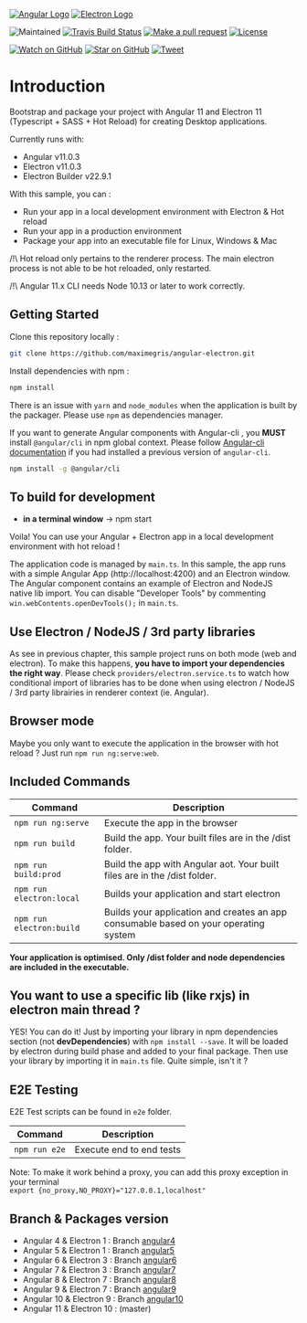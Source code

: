 [![Angular Logo](https://www.vectorlogo.zone/logos/angular/angular-icon.svg)](https://angular.io/) [![Electron Logo](https://www.vectorlogo.zone/logos/electronjs/electronjs-icon.svg)](https://electronjs.org/)

![Maintained][maintained-badge]
[![Travis Build Status][build-badge]][build]
[![Make a pull request][prs-badge]][prs]
[![License](http://img.shields.io/badge/Licence-MIT-brightgreen.svg)](LICENSE.md)

[![Watch on GitHub][github-watch-badge]][github-watch]
[![Star on GitHub][github-star-badge]][github-star]
[![Tweet][twitter-badge]][twitter]

# Introduction

Bootstrap and package your project with Angular 11 and Electron 11 (Typescript + SASS + Hot Reload) for creating Desktop applications.

Currently runs with:

- Angular v11.0.3
- Electron v11.0.3
- Electron Builder v22.9.1

With this sample, you can :

- Run your app in a local development environment with Electron & Hot reload
- Run your app in a production environment
- Package your app into an executable file for Linux, Windows & Mac

/!\ Hot reload only pertains to the renderer process. The main electron process is not able to be hot reloaded, only restarted.

/!\ Angular 11.x CLI needs Node 10.13 or later to work correctly.

## Getting Started

Clone this repository locally :

``` bash
git clone https://github.com/maximegris/angular-electron.git
```

Install dependencies with npm :

``` bash
npm install
```

There is an issue with `yarn` and `node_modules` when the application is built by the packager. Please use `npm` as dependencies manager.


If you want to generate Angular components with Angular-cli , you **MUST** install `@angular/cli` in npm global context.
Please follow [Angular-cli documentation](https://github.com/angular/angular-cli) if you had installed a previous version of `angular-cli`.

``` bash
npm install -g @angular/cli
```

## To build for development

- **in a terminal window** -> npm start

Voila! You can use your Angular + Electron app in a local development environment with hot reload !

The application code is managed by `main.ts`. In this sample, the app runs with a simple Angular App (http://localhost:4200) and an Electron window.
The Angular component contains an example of Electron and NodeJS native lib import.
You can disable "Developer Tools" by commenting `win.webContents.openDevTools();` in `main.ts`.

## Use Electron / NodeJS / 3rd party libraries

As see in previous chapter, this sample project runs on both mode (web and electron). To make this happens, **you have to import your dependencies the right way**. Please check `providers/electron.service.ts` to watch how conditional import of libraries has to be done when using electron / NodeJS / 3rd party librairies in renderer context (ie. Angular).

## Browser mode

Maybe you only want to execute the application in the browser with hot reload ? Just run `npm run ng:serve:web`.

## Included Commands

|Command|Description|
|--|--|
|`npm run ng:serve`| Execute the app in the browser |
|`npm run build`| Build the app. Your built files are in the /dist folder. |
|`npm run build:prod`| Build the app with Angular aot. Your built files are in the /dist folder. |
|`npm run electron:local`| Builds your application and start electron
|`npm run electron:build`| Builds your application and creates an app consumable based on your operating system |

**Your application is optimised. Only /dist folder and node dependencies are included in the executable.**

## You want to use a specific lib (like rxjs) in electron main thread ?

YES! You can do it! Just by importing your library in npm dependencies section (not **devDependencies**) with `npm install --save`. It will be loaded by electron during build phase and added to your final package. Then use your library by importing it in `main.ts` file. Quite simple, isn't it ?

## E2E Testing

E2E Test scripts can be found in `e2e` folder.

|Command|Description|
|--|--|
|`npm run e2e`| Execute end to end tests |

Note: To make it work behind a proxy, you can add this proxy exception in your terminal  
`export {no_proxy,NO_PROXY}="127.0.0.1,localhost"`

## Branch & Packages version

- Angular 4 & Electron 1 : Branch [angular4](https://github.com/maximegris/angular-electron/tree/angular4)
- Angular 5 & Electron 1 : Branch [angular5](https://github.com/maximegris/angular-electron/tree/angular5)
- Angular 6 & Electron 3 : Branch [angular6](https://github.com/maximegris/angular-electron/tree/angular6)
- Angular 7 & Electron 3 : Branch [angular7](https://github.com/maximegris/angular-electron/tree/angular7)
- Angular 8 & Electron 7 : Branch [angular8](https://github.com/maximegris/angular-electron/tree/angular8)
- Angular 9 & Electron 7 : Branch [angular9](https://github.com/maximegris/angular-electron/tree/angular9)
- Angular 10 & Electron 9 : Branch [angular10](https://github.com/maximegris/angular-electron/tree/angular9)
- Angular 11 & Electron 10 : (master)

[build-badge]: https://travis-ci.org/maximegris/angular-electron.svg?branch=master&style=style=flat-square
[build]: https://travis-ci.org/maximegris/angular-electron
[license-badge]: https://img.shields.io/badge/license-Apache2-blue.svg?style=style=flat-square
[license]: https://github.com/maximegris/angular-electron/blob/master/LICENSE.md
[prs-badge]: https://img.shields.io/badge/PRs-welcome-brightgreen.svg?style=flat-square
[prs]: http://makeapullrequest.com
[github-watch-badge]: https://img.shields.io/github/watchers/maximegris/angular-electron.svg?style=social
[github-watch]: https://github.com/maximegris/angular-electron/watchers
[github-star-badge]: https://img.shields.io/github/stars/maximegris/angular-electron.svg?style=social
[github-star]: https://github.com/maximegris/angular-electron/stargazers
[twitter]: https://twitter.com/intent/tweet?text=Check%20out%20angular-electron!%20https://github.com/maximegris/angular-electron%20%F0%9F%91%8D
[twitter-badge]: https://img.shields.io/twitter/url/https/github.com/maximegris/angular-electron.svg?style=social
[maintained-badge]: https://img.shields.io/badge/maintained-yes-brightgreen
